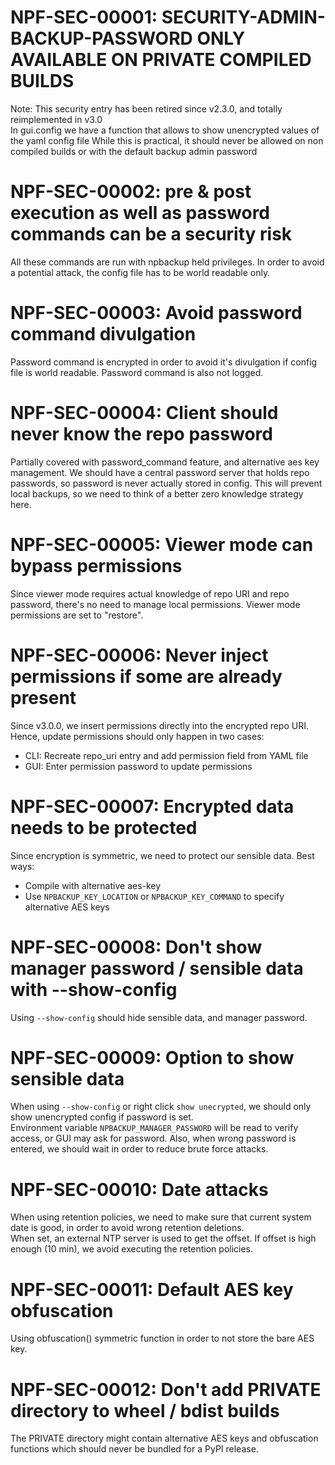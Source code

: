# NPF-SEC-00001: SECURITY-ADMIN-BACKUP-PASSWORD ONLY AVAILABLE ON PRIVATE COMPILED BUILDS

Note: This security entry has been retired since v2.3.0, and totally reimplemented in v3.0  
In gui.config we have a function that allows to show unencrypted values of the yaml config file
While this is practical, it should never be allowed on non compiled builds or with the default backup admin password

# NPF-SEC-00002: pre & post execution as well as password commands can be a security risk

All these commands are run with npbackup held privileges.
In order to avoid a potential attack, the config file has to be world readable only.

# NPF-SEC-00003: Avoid password command divulgation

Password command is encrypted in order to avoid it's divulgation if config file is world readable.
Password command is also not logged.

# NPF-SEC-00004: Client should never know the repo password

Partially covered with password_command feature, and alternative aes key management.
We should have a central password server that holds repo passwords, so password is never actually stored in config.
This will prevent local backups, so we need to think of a better zero knowledge strategy here.

# NPF-SEC-00005: Viewer mode can bypass permissions

Since viewer mode requires actual knowledge of repo URI and repo password, there's no need to manage local permissions.
Viewer mode permissions are set to "restore".

# NPF-SEC-00006: Never inject permissions if some are already present

Since v3.0.0, we insert permissions directly into the encrypted repo URI.
Hence, update permissions should only happen in two cases:
- CLI: Recreate repo_uri entry and add permission field from YAML file
- GUI: Enter permission password to update permissions

# NPF-SEC-00007: Encrypted data needs to be protected

Since encryption is symmetric, we need to protect our sensible data.
Best ways:
- Compile with alternative aes-key
- Use `NPBACKUP_KEY_LOCATION` or `NPBACKUP_KEY_COMMAND` to specify alternative AES keys

# NPF-SEC-00008: Don't show manager password / sensible data with --show-config

Using `--show-config` should hide sensible data, and manager password.

# NPF-SEC-00009: Option to show sensible data

When using `--show-config` or right click `show unecrypted`, we should only show unencrypted config if password is set.  
Environment variable `NPBACKUP_MANAGER_PASSWORD` will be read to verify access, or GUI may ask for password.
Also, when wrong password is entered, we should wait in order to reduce brute force attacks.

# NPF-SEC-00010: Date attacks

When using retention policies, we need to make sure that current system date is good, in order to avoid wrong retention deletions.  
When set, an external NTP server is used to get the offset. If offset is high enough (10 min), we avoid executing the retention policies.

# NPF-SEC-00011: Default AES key obfuscation

Using obfuscation() symmetric function in order to not store the bare AES key.

# NPF-SEC-00012: Don't add PRIVATE directory to wheel / bdist builds

The PRIVATE directory might contain alternative AES keys and obfuscation functions which should never be bundled for a PyPI release.